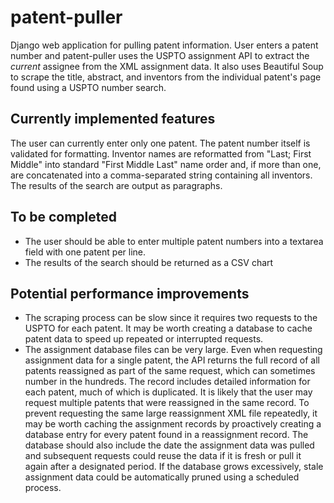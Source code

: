 # patent-puller
Django web application for pulling patent information. User enters a patent number and patent-puller uses the USPTO assignment API to extract the *current* assignee from the XML assignment data. It also uses Beautiful Soup to scrape the title, abstract, and inventors from the individual patent's page found using a USPTO number search.
## Currently implemented features
The user can currently enter only one patent. The patent number itself is validated for formatting. Inventor names are reformatted from "Last; First Middle" into standard "First Middle Last" name order and, if more than one, are concatenated into a comma-separated string containing all inventors. The results of the search are output as paragraphs.
## To be completed
* The user should be able to enter multiple patent numbers into a textarea field with one patent per line.
* The results of the search should be returned as a CSV chart
## Potential performance improvements
* The scraping process can be slow since it requires two requests to the USPTO for each patent. It may be worth creating a database to cache patent data to speed up repeated or interrupted requests. 
* The assignment database files can be very large. Even when requesting assignment data for a single patent, the API returns the full record of all  patents reassigned as part of the same request, which can sometimes number in the hundreds. The record includes detailed information for each patent, much of which is duplicated. It is likely that the user may request multiple patents that were reassigned in the same record. To prevent requesting the same large reassignment XML file repeatedly, it may be worth caching the assignment records by proactively creating a database entry for every patent found in a reassignment record. The database should also include the date the assignment data was pulled and subsequent requests could reuse the data if it is fresh or pull it again after a designated period. If the database grows excessively, stale assignment data could be automatically pruned using a scheduled process.

